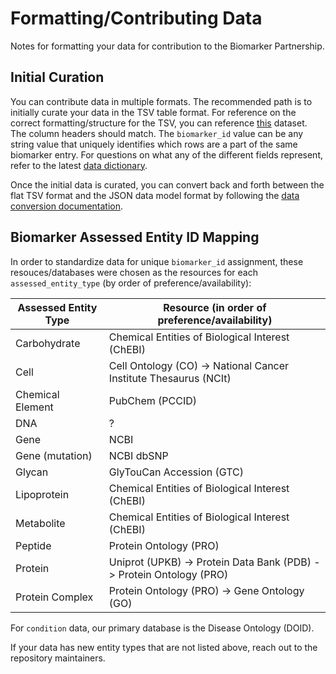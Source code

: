 # Formatting/Contributing Data 

Notes for formatting your data for contribution to the Biomarker Partnership. 

## Initial Curation 

You can contribute data in multiple formats. The recommended path is to initially curate your data in the TSV table format. For reference on the correct formatting/structure for the TSV, you can reference [this](https://hivelab.biochemistry.gwu.edu/biomarker-partnership/data/BCO_000435) dataset. The column headers should match. The `biomarker_id` value can be any string value that uniquely identifies which rows are a part of the same biomarker entry. For questions on what any of the different fields represent, refer to the latest [data dictionary](../../data_dictionary/).

Once the initial data is curated, you can convert back and forth between the flat TSV format and the JSON data model format by following the [data conversion documentation](../../src/data_conversion/README.md).

## Biomarker Assessed Entity ID Mapping

In order to standardize data for unique `biomarker_id` assignment, these resouces/databases were chosen as the resources for each `assessed_entity_type` (by order of preference/availability): 

| Assessed Entity Type | Resource (in order of preference/availability) |
|----------------------|------------------------------------------------|
| Carbohydrate         | Chemical Entities of Biological Interest (ChEBI) |
| Cell                 | Cell Ontology (CO) -> National Cancer Institute Thesaurus (NCIt) |
| Chemical Element     | PubChem (PCCID) |
| DNA                  | ? |
| Gene                 | NCBI |
| Gene (mutation)        | NCBI dbSNP |
| Glycan               | GlyTouCan Accession (GTC) |
| Lipoprotein          | Chemical Entities of Biological Interest (ChEBI) |
| Metabolite           | Chemical Entities of Biological Interest (ChEBI) |
| Peptide              | Protein Ontology (PRO) |
| Protein              | Uniprot (UPKB) -> Protein Data Bank (PDB) -> Protein Ontology (PRO) |
| Protein Complex      | Protein Ontology (PRO) -> Gene Ontology (GO) |

For `condition` data, our primary database is the Disease Ontology (DOID). 

If your data has new entity types that are not listed above, reach out to the repository maintainers. 

